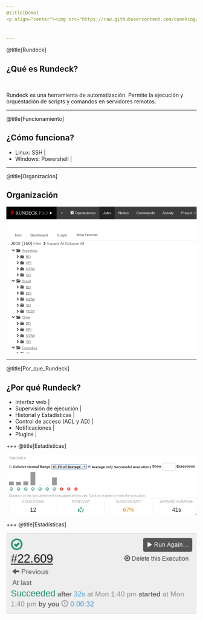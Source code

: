 ```yaml
---
@title[Demo]
<p align="center"><img src="https://raw.githubusercontent.com/coneking/rundeck/demo/images/rundeck.jpg" width="600" /></p>


---
```

@title[Rundeck]
## ¿Qué es Rundeck?

<br>

Rundeck es una herramienta de automatización.
Permite la ejecución y orquestación de scripts y comandos en servidores remotos.


---
@title[Funcionamiento]

## ¿Cómo funciona?

- Linux: SSH |
- Windows: Powershell |

---
@title[Organización]

## Organización

<p align="center"><img src="https://raw.githubusercontent.com/coneking/rundeck/demo/images/jobs.png" width="800" /></p>

---
@title[Por_que_Rundeck]

## ¿Por qué Rundeck?

- Interfaz web |
- Supervisión de ejecución |
- Historial y Estadísticas |
- Control de acceso (ACL y AD) |
- Notificaciones |
- Plugins |

+++
@title[Estadísticas]

<p align="center"><img src="https://raw.githubusercontent.com/coneking/rundeck/demo/images/historial.png" width="800" /></p>

+++
@title[Estadísticas]

<p align="center"><img src="https://raw.githubusercontent.com/coneking/rundeck/demo/images/status.png" width="600" /></p>

